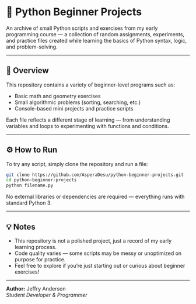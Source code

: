 # 🐍 Python Beginner Projects

An archive of small Python scripts and exercises from my early programming course — a collection of random assignments, experiments, and practice files created while learning the basics of Python syntax, logic, and problem-solving.

---

## 📘 Overview

This repository contains a variety of beginner-level programs such as:
- Basic math and geometry exercises  
- Small algorithmic problems (sorting, searching, etc.)  
- Console-based mini projects and practice scripts  

Each file reflects a different stage of learning — from understanding variables and loops to experimenting with functions and conditions.

---

## ⚙️ How to Run

To try any script, simply clone the repository and run a file:

```bash
git clone https://github.com/AsperaDesu/python-beginner-projects.git
cd python-beginner-projects
python filename.py
```

No external libraries or dependencies are required — everything runs with standard Python 3.

---

## 💡 Notes

- This repository is not a polished project, just a record of my early learning process.
- Code quality varies — some scripts may be messy or unoptimized on purpose for practice.
- Feel free to explore if you’re just starting out or curious about beginner exercises!

---

**Author:** Jeffry Anderson  
*Student Developer & Programmer*
